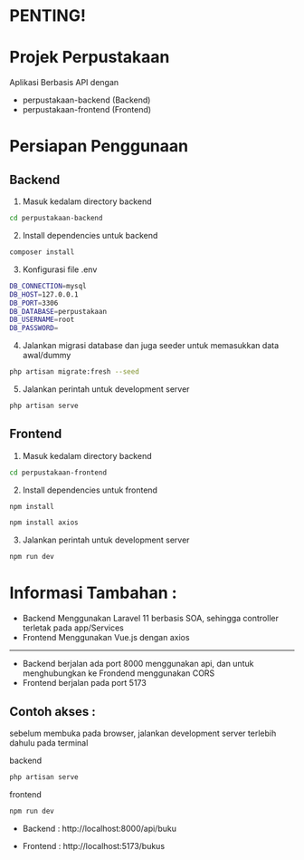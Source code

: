 # PENTING!
# Projek Perpustakaan

Aplikasi Berbasis API dengan
- perpustakaan-backend (Backend)
- perpustakaan-frontend (Frontend)

# Persiapan Penggunaan

## Backend
1. Masuk kedalam directory backend

```bash
cd perpustakaan-backend
```

2. Install dependencies untuk backend

```bash
composer install
```

3. Konfigurasi file .env

```bash
DB_CONNECTION=mysql
DB_HOST=127.0.0.1
DB_PORT=3306
DB_DATABASE=perpustakaan
DB_USERNAME=root
DB_PASSWORD=
```

4. Jalankan migrasi database dan juga seeder untuk memasukkan data awal/dummy

```bash
php artisan migrate:fresh --seed
```

5. Jalankan perintah untuk development server

```bash
php artisan serve
```

## Frontend
1. Masuk kedalam directory backend

```bash
cd perpustakaan-frontend
```

2. Install dependencies untuk frontend

```bash
npm install
```

```bash
npm install axios
```

3. Jalankan perintah untuk development server

```bash
npm run dev
```

# Informasi Tambahan :
- Backend Menggunakan Laravel 11 berbasis SOA, sehingga controller terletak pada app/Services
- Frontend Menggunakan Vue.js dengan axios
- - - - - - - - - - - - - - - -
- Backend berjalan ada port 8000 menggunakan api, dan untuk menghubungkan ke Frondend menggunakan CORS
- Frontend berjalan pada port 5173

## Contoh akses :

sebelum membuka pada browser, jalankan development server terlebih dahulu pada terminal

backend

```bash
php artisan serve
```

frontend

```bash
npm run dev
```

- Backend :
  http://localhost:8000/api/buku

- Frontend :
  http://localhost:5173/bukus
